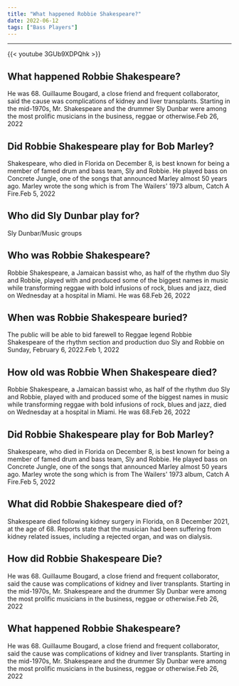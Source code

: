 ```yaml
---
title: "What happened Robbie Shakespeare?"
date: 2022-06-12
tags: ["Bass Players"]
---
```


---
{{< youtube 3GUb9XDPQhk >}}
## What happened Robbie Shakespeare?
He was 68. Guillaume Bougard, a close friend and frequent collaborator, said the cause was complications of kidney and liver transplants. Starting in the mid-1970s, Mr. Shakespeare and the drummer Sly Dunbar were among the most prolific musicians in the business, reggae or otherwise.Feb 26, 2022

## Did Robbie Shakespeare play for Bob Marley?
Shakespeare, who died in Florida on December 8, is best known for being a member of famed drum and bass team, Sly and Robbie. He played bass on Concrete Jungle, one of the songs that announced Marley almost 50 years ago. Marley wrote the song which is from The Wailers' 1973 album, Catch A Fire.Feb 5, 2022

## Who did Sly Dunbar play for?
Sly Dunbar/Music groups

## Who was Robbie Shakespeare?
Robbie Shakespeare, a Jamaican bassist who, as half of the rhythm duo Sly and Robbie, played with and produced some of the biggest names in music while transforming reggae with bold infusions of rock, blues and jazz, died on Wednesday at a hospital in Miami. He was 68.Feb 26, 2022

## When was Robbie Shakespeare buried?
The public will be able to bid farewell to Reggae legend Robbie Shakespeare of the rhythm section and production duo Sly and Robbie on Sunday, February 6, 2022.Feb 1, 2022

## How old was Robbie When Shakespeare died?
Robbie Shakespeare, a Jamaican bassist who, as half of the rhythm duo Sly and Robbie, played with and produced some of the biggest names in music while transforming reggae with bold infusions of rock, blues and jazz, died on Wednesday at a hospital in Miami. He was 68.Feb 26, 2022

## Did Robbie Shakespeare play for Bob Marley?
Shakespeare, who died in Florida on December 8, is best known for being a member of famed drum and bass team, Sly and Robbie. He played bass on Concrete Jungle, one of the songs that announced Marley almost 50 years ago. Marley wrote the song which is from The Wailers' 1973 album, Catch A Fire.Feb 5, 2022

## What did Robbie Shakespeare died of?
Shakespeare died following kidney surgery in Florida, on 8 December 2021, at the age of 68. Reports state that the musician had been suffering from kidney related issues, including a rejected organ, and was on dialysis.

## How did Robbie Shakespeare Die?
He was 68. Guillaume Bougard, a close friend and frequent collaborator, said the cause was complications of kidney and liver transplants. Starting in the mid-1970s, Mr. Shakespeare and the drummer Sly Dunbar were among the most prolific musicians in the business, reggae or otherwise.Feb 26, 2022

## What happened Robbie Shakespeare?
He was 68. Guillaume Bougard, a close friend and frequent collaborator, said the cause was complications of kidney and liver transplants. Starting in the mid-1970s, Mr. Shakespeare and the drummer Sly Dunbar were among the most prolific musicians in the business, reggae or otherwise.Feb 26, 2022

